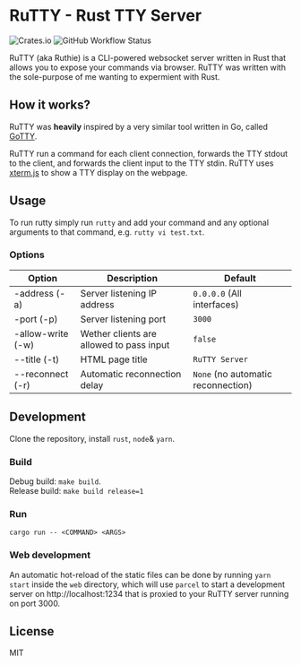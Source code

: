 # RuTTY - Rust TTY Server

![Crates.io](https://img.shields.io/crates/v/rutty)
![GitHub Workflow Status](https://img.shields.io/github/actions/workflow/status/papigers/rutty/build)

RuTTY (aka Ruthie) is a CLI-powered websocket server written in Rust that allows you to expose your commands via browser.
RuTTY was written with the sole-purpose of me wanting to expermient with Rust.

## How it works?

RuTTY was **heavily** inspired by a very similar tool written in Go, called [GoTTY](https://github.com/yudai/gotty).

RuTTY run a command for each client connection, forwards the TTY stdout to the client, and forwards the client input to the TTY stdin. RuTTY uses [xterm.js](https://github.com/xtermjs/xterm.js) to show a TTY display on the webpage.

## Usage

To run rutty simply run `rutty` and add your command and any optional arguments to that command, e.g. `rutty vi test.txt`.

### Options

| Option            | Description                              | Default                            |
| ----------------- | ---------------------------------------- | ---------------------------------- |
| -address (-a)     | Server listening IP address              | `0.0.0.0` (All interfaces)         |
| -port (-p)        | Server listening port                    | `3000`                             |
| -allow-write (-w) | Wether clients are allowed to pass input | `false`                            |
| --title (-t)      | HTML page title                          | `RuTTY Server`                     |
| --reconnect (-r)  | Automatic reconnection delay             | `None` (no automatic reconnection) |

## Development

Clone the repository, install `rust`, `node`& `yarn`.

### Build

Debug build: `make build`.\
Release build: `make build release=1`

### Run

`cargo run -- <COMMAND> <ARGS>`

### Web development

An automatic hot-reload of the static files can be done by running `yarn start` inside the `web` directory, which will use `parcel` to start a development server on http://localhost:1234 that is proxied to your RuTTY server running on port 3000.

## License

MIT
